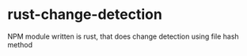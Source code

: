# rust-change-detection
NPM module written is rust, that does change detection using file hash method

